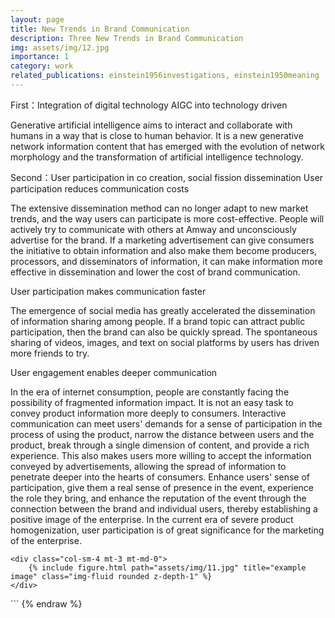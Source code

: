 ```yaml
---
layout: page
title: New Trends in Brand Communication
description: Three New Trends in Brand Communication
img: assets/img/12.jpg
importance: 1
category: work
related_publications: einstein1956investigations, einstein1950meaning
---
```


First：Integration of digital technology AIGC into technology driven

Generative artificial intelligence aims to interact and collaborate with humans in a way that is close to human behavior. It is a new generative network information content that has emerged with the evolution of network morphology and the transformation of artificial intelligence technology.

Second：User participation in co creation, social fission dissemination
User participation reduces communication costs

The extensive dissemination method can no longer adapt to new market trends, and the way users can participate is more cost-effective. People will actively try to communicate with others at Amway and unconsciously advertise for the brand. If a marketing advertisement can give consumers the initiative to obtain information and also make them become producers, processors, and disseminators of information, it can make information more effective in dissemination and lower the cost of brand communication.

User participation makes communication faster

The emergence of social media has greatly accelerated the dissemination of information sharing among people. If a brand topic can attract public participation, then the brand can also be quickly spread. The spontaneous sharing of videos, images, and text on social platforms by users has driven more friends to try.

User engagement enables deeper communication

In the era of internet consumption, people are constantly facing the possibility of fragmented information impact. It is not an easy task to convey product information more deeply to consumers. Interactive communication can meet users' demands for a sense of participation in the process of using the product, narrow the distance between users and the product, break through a single dimension of content, and provide a rich experience. This also makes users more willing to accept the information conveyed by advertisements, allowing the spread of information to penetrate deeper into the hearts of consumers. Enhance users' sense of participation, give them a real sense of presence in the event, experience the role they bring, and enhance the reputation of the event through the connection between the brand and individual users, thereby establishing a positive image of the enterprise. In the current era of severe product homogenization, user participation is of great significance for the marketing of the enterprise.


    <div class="col-sm-4 mt-3 mt-md-0">
        {% include figure.html path="assets/img/11.jpg" title="example image" class="img-fluid rounded z-depth-1" %}
    </div>
</div>
```
{% endraw %}
